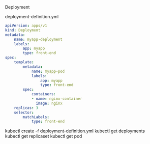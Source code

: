 Deployment

deployment-definition.yml
```yml
apiVersion: apps/v1
kind: Deployment
metadata:
    name: myapp-deployment
    labels:
        app: myapp
        type: front-end
spec:
    template:
        metadata:
            name: myapp-pod
            labels:
                app: myapp
                type: front-end
        spec:
            containers:
            - name: nginx-container
              image: nginx
    replicas: 3
    selector: 
        matchLabels:
            type: front-end
```
kubectl create -f deployment-definition.yml 
kubectl get deployments
kubectl get replicaset
kubectl get pod 
